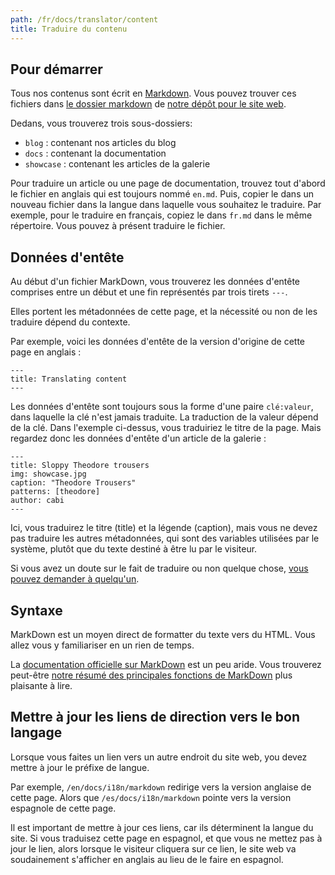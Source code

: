 ```yaml
---
path: /fr/docs/translator/content
title: Traduire du contenu
---
```


## Pour démarrer

Tous nos contenus sont écrit en [Markdown](/fr/docs/markdown). Vous pouvez trouver 
ces fichiers dans [le dossier markdown](https://github.com/freesewing/website/tree/develop/src/markdown)
de [notre dépôt pour le site web](https://github.com/freesewing/website).

Dedans, vous trouverez trois sous-dossiers:

 - `blog` : contenant nos articles du blog
 - `docs` : contenant la documentation
 - `showcase` : contenant les articles de la galerie

Pour traduire un article ou une page de documentation, trouvez tout d'abord le fichier en anglais qui est
toujours nommé `en.md`. Puis, copier le dans un nouveau fichier dans la langue dans laquelle vous souhaitez le traduire.
Par exemple, pour le traduire en français, copiez le dans `fr.md` dans le même répertoire.
Vous pouvez à présent traduire le fichier.

## Données d'entête

Au début d'un fichier MarkDown, vous trouverez les données d'entête comprises entre 
un début et une fin représentés par trois tirets `---`.

Elles portent les métadonnées de cette page, et la nécessité ou non de les traduire dépend du contexte.

Par exemple, voici les données d'entête de la version d'origine de cette page en anglais :

```
---
title: Translating content
---
```

Les données d'entête sont toujours sous la forme d'une paire `clé:valeur`, dans laquelle la clé n'est jamais traduite.
La traduction de la valeur dépend de la clé. Dans l'exemple ci-dessus,
vous traduiriez le titre de la page. Mais regardez donc les données d'entête d'un article de la galerie :

```
---
title: Sloppy Theodore trousers
img: showcase.jpg
caption: "Theodore Trousers"
patterns: [theodore]
author: cabi
---
```

Ici, vous traduirez le titre (title) et la légende (caption), mais vous ne devez pas traduire les autres métadonnées, 
qui sont des variables utilisées par le système, plutôt que du texte destiné à être lu par le visiteur.

Si vous avez un doute sur le fait de traduire ou non quelque chose, [vous pouvez demander à quelqu'un](https://gitter.im/freesewing/freesewing).

## Syntaxe

MarkDown est un moyen direct de formatter du texte vers du HTML. Vous allez vous y familiariser en un rien de temps.

La [documentation officielle sur MarkDown](https://daringfireball.net/projects/markdown/syntax) est un peu aride.
Vous trouverez peut-être [notre résumé des principales fonctions de MarkDown](/en/docs/markdown) plus plaisante à lire.

## Mettre à jour les liens de direction vers le bon langage

Lorsque vous faites un lien vers un autre endroit du site web, you devez mettre à jour le préfixe de langue. 

Par exemple, `/en/docs/i18n/markdown` redirige vers la version anglaise de cette page.
Alors que `/es/docs/i18n/markdown` pointe vers la version espagnole de cette page.

Il est important de mettre à jour ces liens, car ils déterminent la langue du site. 
Si vous traduisez cette page en espagnol, et que vous ne mettez pas à jour le lien, 
alors lorsque le visiteur cliquera sur ce lien, le site web va soudainement s'afficher en anglais au lieu de le faire en espagnol.
